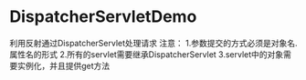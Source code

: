 # DispatcherServletDemo
利用反射通过DispatcherServlet处理请求
注意：</n>
1.参数提交的方式必须是对象名.属性名的形式
2.所有的servlet需要继承DispatcherServlet
3.servlet中的对象需要实例化，并且提供get方法
